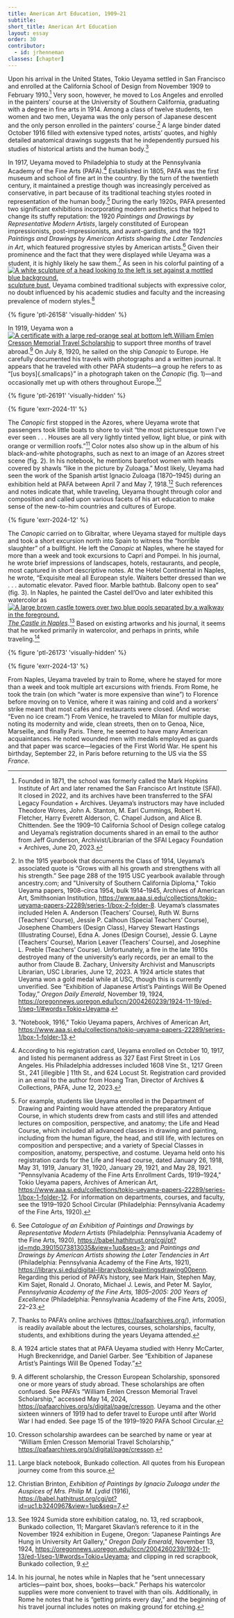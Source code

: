 ```yaml
---
title: American Art Education, 1909–21
subtitle: 
short_title: American Art Education
layout: essay
order: 30
contributor:
  - id: jrhenneman
classes: [chapter]
---
```


Upon his arrival in the United States, Tokio Ueyama settled in San Francisco and enrolled at the California School of Design from November 1909 to February 1910.[^1] Very soon, however, he moved to Los Angeles and enrolled in the painters’ course at the University of Southern California, graduating with a degree in fine arts in 1914. Among a class of twelve students, ten women and two men, Ueyama was the only person of Japanese descent and the only person enrolled in the painters’ course.[^2] A large binder dated October 1916 filled with extensive typed notes, artists’ quotes, and highly detailed anatomical drawings suggests that he independently pursued his studies of historical artists and the human body.[^3]

In 1917, Ueyama moved to Philadelphia to study at the Pennsylvania Academy of the Fine Arts (PAFA).[^4] Established in 1805, PAFA was the first museum and school of fine art in the country. By the turn of the twentieth century, it maintained a prestige though was increasingly perceived as conservative, in part because of its traditional teaching styles rooted in representation of the human body.[^5] During the early 1920s, PAFA presented two significant exhibitions incorporating modern aesthetics that helped to change its stuffy reputation: the 1920 *Paintings and Drawings by Representative Modern Artists*, largely constituted of European impressionists, post-impressionists, and avant-gardists, and the 1921 *Paintings and Drawings by American Artists showing the Later Tendencies in Art*, which featured progressive styles by American artists.[^6] Given their prominence and the fact that they were displayed while Ueyama was a student, it is highly likely he saw them.[^7] As seen in his colorful painting of a <span id="ptl-26158" class="q-figure q-figure--image inline"><a class="q-figure__modal-link" href="#ptl-26158" data-outputs-include="html"><img alt="A white sculpture of a head looking to the left is set against a mottled blue background." class="q-figure__image" src="/tokio-ueyama/_assets/images/figures/fpo/ptl-26158.jpg">sculpture bust</a></span>, Ueyama combined traditional subjects with expressive color, no doubt influenced by his academic studies and faculty and the increasing prevalence of modern styles.[^8]

{% figure 'ptl-26158' 'visually-hidden' %}

In 1919, Ueyama won a <span id="ptl-26191" class="q-figure q-figure--image inline"><a class="q-figure__modal-link" href="#ptl-26191" data-outputs-include="html"><img alt="A certificate with a large red-orange seal at bottom left." class="q-figure__image" src="/tokio-ueyama/_assets/images/figures/fpo/ptl-26191.jpg">William Emlen Cresson Memorial Travel Scholarship</a></span> to support three months of travel abroad.[^9] On July 8, 1920, he sailed on the ship *Canopic* to Europe. He carefully documented his travels with photographs and a written journal. It appears that he traveled with other PAFA students—a group he refers to as “[us boys]{.smallcaps}” in a photograph taken on the *Canopic* (fig. 1)—and occasionally met up with others throughout Europe.[^10]

{% figure 'ptl-26191' 'visually-hidden' %}

{% figure 'exrr-2024-11' %}

The *Canopic* first stopped in the Azores, where Ueyama wrote that passengers took little boats to shore to visit “the most picturesque town I’ve ever seen . . . Houses are all very lightly tinted yellow, light blue, or pink with orange or vermillion roofs.”[^11] Color notes also show up in the album of his black-and-white photographs, such as next to an image of an Azores street scene (fig. 2). In his notebook, he mentions barefoot women with heads covered by shawls “like in the picture by Zuloaga.” Most likely, Ueyama had seen the work of the Spanish artist Ignacio Zuloaga (1870–1945) during an exhibition held at PAFA between April 7 and May 7, 1918.[^12] Such references and notes indicate that, while traveling, Ueyama thought through color and composition and called upon various facets of his art education to make sense of the new-to-him countries and cultures of Europe.

{% figure 'exrr-2024-12' %}

The *Canopic* carried on to Gibraltar, where Ueyama stayed for multiple days and took a short excursion north into Spain to witness the “horrible slaughter” of a bullfight. He left the *Canopic* at Naples, where he stayed for more than a week and took excursions to Capri and Pompei. In his journal, he wrote brief impressions of landscapes, hotels, restaurants, and people, most captured in short descriptive notes. At the Hotel Continental in Naples, he wrote, “Exquisite meal all European style. Waiters better dressed than we . . . automatic elevator. Paved floor. Marble bathtub. Balcony open to sea” (fig. 3). In Naples, he painted the Castel dell’Ovo and later exhibited this watercolor as <span id="ptl-26173" class="q-figure q-figure--image inline"><a class="q-figure__modal-link" href="#ptl-26173" data-outputs-include="html"><img alt="A large brown castle towers over two blue pools separated by a walkway in the foreground." class="q-figure__image" src="/tokio-ueyama/tokio-ueyama/_assets/images/figures/fpo/ptl-26173.jpg">*The Castle in Naples*</a></span>.[^13] Based on existing artworks and his journal, it seems that he worked primarily in watercolor, and perhaps in prints, while traveling.[^14]

{% figure 'ptl-26173' 'visually-hidden' %}

{% figure 'exrr-2024-13' %}

From Naples, Ueyama traveled by train to Rome, where he stayed for more than a week and took multiple art excursions with friends. From Rome, he took the train (on which “water is more expensive than wine”) to Florence before moving on to Venice, where it was raining and cold and a workers’ strike meant that most cafés and restaurants were closed. (And worse: “Even no ice cream.”) From Venice, he traveled to Milan for multiple days, noting its modernity and wide, clean streets, then on to Genoa, Nice, Marseille, and finally Paris. There, he seemed to have many American acquaintances. He noted wounded men with medals employed as guards and that paper was scarce—legacies of the First World War. He spent his birthday, September 22, in Paris before returning to the US via the SS *France*.

[^1]: Founded in 1871, the school was formerly called the Mark Hopkins Institute of Art and later renamed the San Francisco Art Institute (SFAI). It closed in 2022, and its archives have been transferred to the SFAI Legacy Foundation + Archives. Ueyama’s instructors may have included Theodore Wores, John A. Stanton, M. Earl Cummings, Robert H. Fletcher, Harry Everett Alderson, C. Chapel Judson, and Alice B. Chittenden. See the 1909–10 California School of Design college catalog and Ueyama’s registration documents shared in an email to the author from Jeff Gunderson, Archivist/Librarian of the SFAI Legacy Foundation + Archives, June 20, 2023.

[^2]: In the 1915 yearbook that documents the Class of 1914, Ueyama’s associated quote is “Grows with all his growth and strengthens with all his strength.” See page 288 of the 1915 USC yearbook available through ancestry.com; and "University of Southern California Diploma," Tokio Ueyama papers, 1908–circa 1954, bulk 1914–1945, Archives of American Art, Smithsonian Institution, https://www.aaa.si.edu/collections/tokio-ueyama-papers-22289/series-1/box-2-folder-8. Ueyama’s classmates included Helen A. Anderson (Teachers’ Course), Ruth W. Burns (Teachers’ Course), Jessie P. Calhoun (Special Teachers’ Course), Josephene Chambers (Design Class), Harvey Stewart Hastings (Illustrating Course), Edna A. Jones (Design Course), Jessie G. Layne (Teachers’ Course), Marion Leaver (Teachers’ Course), and Josephine L. Preble (Teachers’ Course). Unfortunately, a fire in the late 1910s destroyed many of the university’s early records, per an email to the author from Claude B. Zachary, University Archivist and Manuscripts Librarian, USC Libraries, June 12, 2023. A 1924 article states that Ueyama won a gold medal while at USC, though this is currently unverified. See “Exhibition of Japanese Artist’s Paintings Will Be Opened Today,” *Oregon Daily Emerald*, November 19, 1924, https://oregonnews.uoregon.edu/lccn/2004260239/1924-11-19/ed-1/seq-1/#words=Tokio+Ueyama.

[^3]: "Notebook, 1916," Tokio Ueyama papers, Archives of American Art, https://www.aaa.si.edu/collections/tokio-ueyama-papers-22289/series-1/box-1-folder-13.

[^4]: According to his registration card, Ueyama enrolled on October 10, 1917, and listed his permanent address as 327 East First Street in Los Angeles. His Philadelphia addresses included 1608 Vine St., 1217 Green St., 241 [illegible ] 11th St., and 624 Locust St. Registration card provided in an email to the author from Hoang Tran, Director of Archives & Collections, PAFA, June 12, 2023.

[^5]: For example, students like Ueyama enrolled in the Department of Drawing and Painting would have attended the preparatory Antique Course, in which students drew from casts and still lifes and attended lectures on composition, perspective, and anatomy; the Life and Head Course, which included all advanced classes in drawing and painting, including from the human figure, the head, and still life, with lectures on composition and perspective; and a variety of Special Classes in composition, anatomy, perspective, and costume. Ueyama held onto his registration cards for the Life and Head course, dated January 26, 1918, May 31, 1919, January 31, 1920, January 29, 1921, and May 28, 1921. "Pennsylvania Academy of the Fine Arts Enrollment Cards, 1919–1924," Tokio Ueyama papers, Archives of American Art, https://www.aaa.si.edu/collections/tokio-ueyama-papers-22289/series-1/box-1-folder-12. For information on departments, courses, and faculty, see the 1919–1920 School Circular (Philadelphia: Pennsylvania Academy of the Fine Arts, 1920).

[^6]: See *Catalogue of an Exhibition of Paintings and Drawings by Representative Modern Artists* (Philadelphia: Pennsylvania Academy of the Fine Arts, 1920), https://babel.hathitrust.org/cgi/pt?id=mdp.39015073813035&view=1up&seq=3; and *Paintings and Drawings by American Artists showing the* *Later Tendencies in Art* (Philadelphia: Pennsylvania Academy of the Fine Arts, 1921), https://library.si.edu/digital-library/book/paintingsdrawing00penn. Regarding this period of PAFA’s history, see Mark Hain, Stephen May, Kim Sajet, Ronald J. Onorato, Michael J. Lewis, and Peter M. Saylor, *Pennsylvania Academy of the Fine Arts, 1805–2005: 200 Years of Excellence* (Philadelphia: Pennsylvania Academy of the Fine Arts, 2005), 22–23.

[^7]: Thanks to PAFA’s online archives (https://pafaarchives.org/), information is readily available about the lectures, courses, scholarships, faculty, students, and exhibitions during the years Ueyama attended.

[^8]: A 1924 article states that at PAFA Ueyama studied with Henry McCarter, Hugh Breckenridge, and Daniel Garber. See “Exhibition of Japanese Artist’s Paintings Will Be Opened Today.”

[^9]: A different scholarship, the Cresson European Scholarship, sponsored one or more years of study abroad. These scholarships are often confused. See PAFA’s “William Emlen Cresson Memorial Travel Scholarship,” accessed May 14, 2024, https://pafaarchives.org/s/digital/page/cresson. Ueyama and the other sixteen winners of 1919 had to defer travel to Europe until after World War I had ended. See page 15 of the 1919–1920 PAFA School Circular.

[^10]: Cresson scholarship awardees can be searched by name or year at “William Emlen Cresson Memorial Travel Scholarship,” https://pafaarchives.org/s/digital/page/cresson.

[^11]: Large black notebook, Bunkado collection. All quotes from his European journey come from this source.

[^12]: Christian Brinton, *Exhibition of Paintings by Ignacio Zuloaga under the Auspices of Mrs. Philip M. Lydid* (1916), https://babel.hathitrust.org/cgi/pt?id=uc1.b3240967&view=1up&seq=7.

[^13]: See 1924 Sumida store exhibition catalog, no. 13, red scrapbook, Bunkado collection, 11; Margaret Skavlan’s reference to it in the November 1924 exhibition in Eugene, Oregon: “Japanese Paintings Are Hung in University Art Gallery,” *Oregon Daily Emerald*, November 13, 1924, https://oregonnews.uoregon.edu/lccn/2004260239/1924-11-13/ed-1/seq-1/#words=Tokio+Ueyama; and clipping in red scrapbook, Bunkado collection, 9.

[^14]: In his journal, he notes while in Naples that he “sent unnecessary articles—paint box, shoes, books—back.” Perhaps his watercolor supplies were more convenient to travel with than oils. Additionally, in Rome he notes that he is “getting prints every day,” and the beginning of his travel journal includes notes on making ground for etching.
